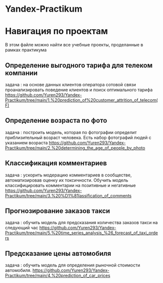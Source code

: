 # Yandex-Practikum

# Навигация по проектам
В этом файле можно найти все учебные проекты, проделанные в рамках практикума 

## Определение выгодного тарифа для телеком компании
задача : на основе данных клиентов оператора сотовой связи проанализировать поведение клиентов и поиск оптимального тарифа
https://github.com/Yuren293/Yandex-Practikum/tree/main/1.%20prediction_of%20customer_attrition_of_telecom(F)

## Определение возраста по фото
задача : построить модель, которая по фотографии определит приблизительный возраст человека. Есть набор фотографий людей с указанием возраста
https://github.com/Yuren293/Yandex-Practikum/tree/main/2.%20determining_the_age_of_people_by_photo

## Классификация комментариев
задача : ускорить модерацию комментариев в сообществе, автоматизировав оценку их токсичности.
Обучить модель классифицировать комментарии на позитивные и негативные
https://github.com/Yuren293/Yandex-Practikum/tree/main/3.%20%D1%81lassification_of_comments

## Прогнозирование заказов такси
задача : обучить модель для предсказания количества заказов такси на следующий час
https://github.com/Yuren293/Yandex-Practikum/tree/main/5.%20time_series_analysis_%26_forecast_of_taxi_orders

## Предсказание цены автомобиля
задача : обучить модель для определения рыночной стоимости автомобиля.
https://github.com/Yuren293/Yandex-Practikum/tree/main/4.%20prediction_of_car_prices

